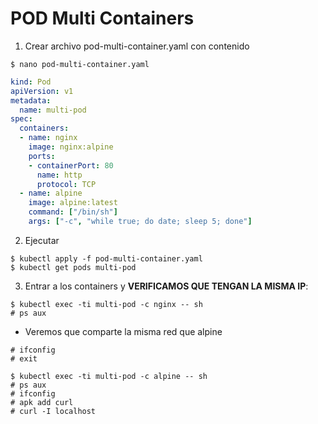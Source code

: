 # POD Multi Containers

1. Crear archivo pod-multi-container.yaml con contenido

```console
$ nano pod-multi-container.yaml
```

```yaml
kind: Pod
apiVersion: v1
metadata:
  name: multi-pod
spec:
  containers:
  - name: nginx
    image: nginx:alpine
    ports:
    - containerPort: 80
      name: http
      protocol: TCP
  - name: alpine
    image: alpine:latest
    command: ["/bin/sh"]
    args: ["-c", "while true; do date; sleep 5; done"]
```

2. Ejecutar

```console
$ kubectl apply -f pod-multi-container.yaml
$ kubectl get pods multi-pod
```

3. Entrar a los containers y **VERIFICAMOS QUE TENGAN LA MISMA IP**:

```console
$ kubectl exec -ti multi-pod -c nginx -- sh
# ps aux
```

- Veremos que comparte la misma red que alpine

```console
# ifconfig
# exit
```

```console
$ kubectl exec -ti multi-pod -c alpine -- sh
# ps aux
# ifconfig
# apk add curl
# curl -I localhost
```

